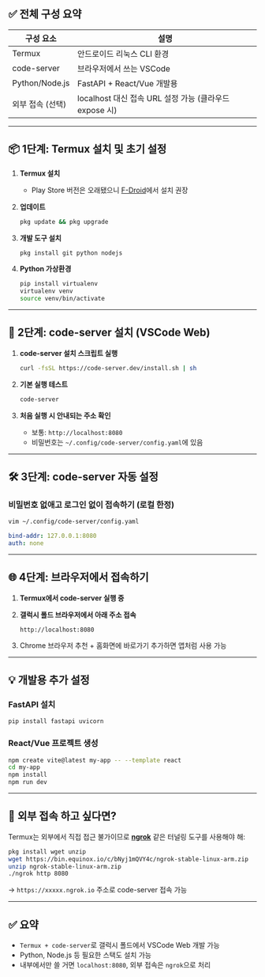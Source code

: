 ## ✅ 전체 구성 요약

| 구성 요소          | 설명                                        |
| -------------- | ----------------------------------------- |
| Termux         | 안드로이드 리눅스 CLI 환경                          |
| code-server    | 브라우저에서 쓰는 VSCode                          |
| Python/Node.js | FastAPI + React/Vue 개발용                   |
| 외부 접속 (선택)     | localhost 대신 접속 URL 설정 가능 (클라우드 expose 시) |

---

## 📦 1단계: Termux 설치 및 초기 설정

1. **Termux 설치**

   * Play Store 버전은 오래됐으니 [F-Droid](https://f-droid.org/)에서 설치 권장

2. **업데이트**

   ```bash
   pkg update && pkg upgrade
   ```

3. **개발 도구 설치**

   ```bash
   pkg install git python nodejs
   ```

4. **Python 가상환경**

   ```bash
   pip install virtualenv
   virtualenv venv
   source venv/bin/activate
   ```

---

## 🧠 2단계: code-server 설치 (VSCode Web)

1. **code-server 설치 스크립트 실행**

   ```bash
   curl -fsSL https://code-server.dev/install.sh | sh
   ```

2. **기본 실행 테스트**

   ```bash
   code-server
   ```

3. **처음 실행 시 안내되는 주소 확인**

   * 보통: `http://localhost:8080`
   * 비밀번호는 `~/.config/code-server/config.yaml`에 있음

---

## 🛠 3단계: code-server 자동 설정

### 비밀번호 없애고 로그인 없이 접속하기 (로컬 한정)

```bash
vim ~/.config/code-server/config.yaml
```

```yaml
bind-addr: 127.0.0.1:8080
auth: none
```

---

## 🌐 4단계: 브라우저에서 접속하기

1. **Termux에서 code-server 실행 중**

2. **갤럭시 폴드 브라우저에서 아래 주소 접속**

   ```
   http://localhost:8080
   ```

3. Chrome 브라우저 추천 + 홈화면에 바로가기 추가하면 앱처럼 사용 가능

---

## 💡 개발용 추가 설정

### FastAPI 설치

```bash
pip install fastapi uvicorn
```

### React/Vue 프로젝트 생성

```bash
npm create vite@latest my-app -- --template react
cd my-app
npm install
npm run dev
```

---

## 🔐 외부 접속 하고 싶다면?

Termux는 외부에서 직접 접근 불가이므로 **[ngrok](https://ngrok.com/)** 같은 터널링 도구를 사용해야 해:

```bash
pkg install wget unzip
wget https://bin.equinox.io/c/bNyj1mQVY4c/ngrok-stable-linux-arm.zip
unzip ngrok-stable-linux-arm.zip
./ngrok http 8080
```

→ `https://xxxxx.ngrok.io` 주소로 code-server 접속 가능

---

## ✅ 요약

* `Termux + code-server`로 갤럭시 폴드에서 VSCode Web 개발 가능
* Python, Node.js 등 필요한 스택도 설치 가능
* 내부에서만 쓸 거면 `localhost:8080`, 외부 접속은 `ngrok`으로 처리


